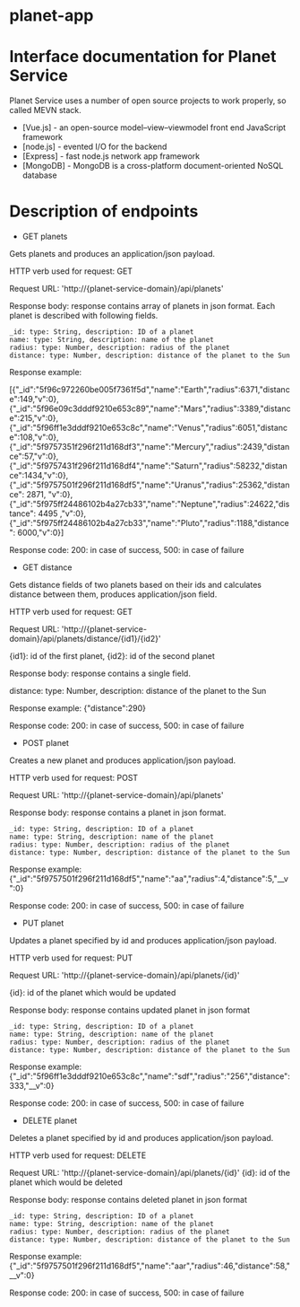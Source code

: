 # planet-app

# Interface documentation for Planet Service

Planet Service uses a number of open source projects to work properly, so called MEVN stack. 

* [Vue.js] - an open-source model–view–viewmodel front end JavaScript framework
* [node.js] - evented I/O for the backend
* [Express] - fast node.js network app framework 
* [MongoDB] - MongoDB is a cross-platform document-oriented NoSQL database


# Description of endpoints

  - GET planets   
  
  Gets planets and produces an application/json payload.  
  
  HTTP verb used for request: GET
  
  Request URL: 'http://{planet-service-domain}/api/planets'
  
  Response body: response contains array of planets in json format. Each planet is described with following fields. 
  
    _id: type: String, description: ID of a planet
    name: type: String, description: name of the planet
    radius: type: Number, description: radius of the planet
    distance: type: Number, description: distance of the planet to the Sun
    
  Response example: 
  
[{"_id":"5f96c972260be005f7361f5d","name":"Earth","radius":6371,"distance":149,"v":0},
{"_id":"5f96e09c3dddf9210e653c89","name":"Mars","radius":3389,"distance":215,"v":0},
{"_id":"5f96ff1e3dddf9210e653c8c","name":"Venus","radius":6051,"distance":108,"v":0},
{"_id":"5f9757351f296f211d168df3","name":"Mercury","radius":2439,"distance":57,"v":0},
{"_id":"5f9757431f296f211d168df4","name":"Saturn","radius":58232,"distance":1434,"v":0},
{"_id":"5f9757501f296f211d168df5","name":"Uranus","radius":25362,"distance": 2871, "v":0},
{"_id":"5f975ff24486102b4a27cb33","name":"Neptune","radius":24622,"distance": 4495 ,"v":0},
{"_id":"5f975ff24486102b4a27cb33","name":"Pluto","radius":1188,"distance": 6000,"v":0}]

Response code: 200: in case of success, 500: in case of failure
 
      
  - GET distance 
  
  Gets distance fields of two planets based on their ids and calculates distance between them, produces application/json field.
  
  HTTP verb used for request: GET
  
  Request URL: 'http://{planet-service-domain}/api/planets/distance/{id1}/{id2}'
  
  {id1}: id of the first planet, {id2}: id of the second planet
  
  Response body: response contains a single field.
  
  distance: type: Number, description: distance of the planet to the Sun
  
  Response example: {"distance":290}
  
  Response code: 200: in case of success, 500: in case of failure
  

  - POST planet
  
   Creates a new planet and produces application/json payload.
   
  HTTP verb used for request: POST
  
  Request URL: 'http://{planet-service-domain}/api/planets'
  
  Response body: response contains a planet in json format. 
  
    _id: type: String, description: ID of a planet
    name: type: String, description: name of the planet
    radius: type: Number, description: radius of the planet
    distance: type: Number, description: distance of the planet to the Sun
    
  Response example: {"_id":"5f9757501f296f211d168df5","name":"aa","radius":4,"distance":5,"__v":0}
  
  Response code: 200: in case of success, 500: in case of failure

  - PUT planet
  
  Updates a planet specified by id and produces application/json payload.
  
  HTTP verb used for request: PUT
  
  Request URL: 'http://{planet-service-domain}/api/planets/{id}'
  
  {id}: id of the planet which would be updated 
  
  Response body: response contains updated planet in json format
  
    _id: type: String, description: ID of a planet
    name: type: String, description: name of the planet
    radius: type: Number, description: radius of the planet
    distance: type: Number, description: distance of the planet to the Sun
    
  Response example: {"_id":"5f96ff1e3dddf9210e653c8c","name":"sdf","radius":"256","distance":333,"__v":0}
  
  Response code: 200: in case of success, 500: in case of failure

  - DELETE planet
  
  Deletes a planet specified by id and produces application/json payload.
  
  HTTP verb used for request: DELETE
  
  Request URL: 'http://{planet-service-domain}/api/planets/{id}'
    {id}:  id of the planet which would be deleted
    
  Response body: response contains deleted planet in json format
  
    _id: type: String, description: ID of a planet
    name: type: String, description: name of the planet
    radius: type: Number, description: radius of the planet
    distance: type: Number, description: distance of the planet to the Sun
    
  Response example: {"_id":"5f9757501f296f211d168df5","name":"aar","radius":46,"distance":58,"__v":0}
  
  Response code: 200: in case of success, 500: in case of failure


